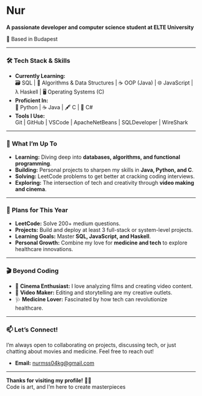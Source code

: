 # Nur 

**A passionate developer and computer science student at ELTE University**  

📍 Based in Budapest 

---

### 🛠️ **Tech Stack & Skills**  
- **Currently Learning:**  
  🗃️ SQL | 🧠 Algorithms & Data Structures | ☕ OOP (Java) | 🌐 JavaScript | λ Haskell | 🖥️ Operating Systems (C)  
- **Proficient In:**  
  🐍 Python | ☕ Java | 🖋️ C | 🔧 C#  
- **Tools I Use:**  
  Git | GitHub | VSCode | ApacheNetBeans | SQLDeveloper | WireShark

---

### 🚀 **What I’m Up To**  
- **Learning:** Diving deep into **databases, algorithms, and functional programming**.  
- **Building:** Personal projects to sharpen my skills in **Java, Python, and C**.  
- **Solving:** LeetCode problems to get better at cracking coding interviews.  
- **Exploring:** The intersection of tech and creativity through **video making and cinema**.  

---

### 📅 **Plans for This Year**  
- **LeetCode:** Solve 200+ medium questions.  
- **Projects:** Build and deploy at least 3 full-stack or system-level projects.  
- **Learning Goals:** Master **SQL, JavaScript, and Haskell**.  
- **Personal Growth:** Combine my love for **medicine and tech** to explore healthcare innovations.  

---

### 🎬 **Beyond Coding**  
- 🍿 **Cinema Enthusiast:** I love analyzing films and creating video content.  
- 🎥 **Video Maker:** Editing and storytelling are my creative outlets.  
- 🩺 **Medicine Lover:** Fascinated by how tech can revolutionize healthcare.  

---

### 📫 **Let’s Connect!**  
I’m always open to collaborating on projects, discussing tech, or just chatting about movies and medicine. Feel free to reach out!  

- **Email:** nurmss04kg@gmail.com    

---

**Thanks for visiting my profile!** 👨‍💻  
Code is art, and I’m here to create masterpieces

